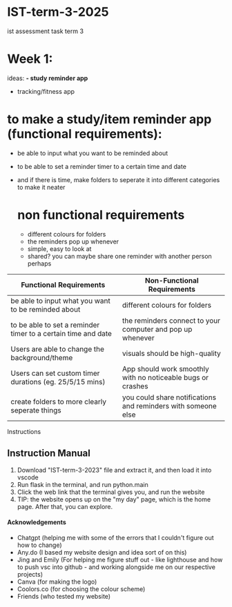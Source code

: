 # IST-term-3-2025
ist assessment task term 3

# Week 1: 
ideas:
**- study reminder app**
- tracking/fitness app

# to make a study/item reminder app (functional requirements):
- be able to input what you want to be reminded about
- to be able to set a reminder timer to a certain time and date
- and if there is time, make folders to seperate it into different categories to make it neater

  # non functional requirements
  - different colours for folders
  - the reminders pop up whenever
  - simple, easy to look at
  - shared? you can maybe share one reminder with another person perhaps

| Functional Requirements | Non-Functional Requirements |
|------------------------------------------------------------------------------------------|---------------------------------------------------------------------------------------------| 
| be able to input what you want to be reminded about | different colours for folders | 
| to be able to set a reminder timer to a certain time and date | the reminders connect to your computer and pop up whenever |
| Users are able to change the background/theme | visuals should be high-quality | 
| Users can set custom timer durations (eg. 25/5/15 mins) | App should work smoothly with no noticeable bugs or crashes |
|create folders to more clearly seperate things | you could share notifications and reminders with someone else |
Instructions 

## Instruction Manual
1. Download "IST-term-3-2023" file and extract it, and then load it into vscode
2. Run flask in the terminal, and run python.main
3. Click the web link that the terminal gives you, and run the website
4. TIP: the website opens up on the "my day" page, which is the home page. After that, you can explore.

#### Acknowledgements
- Chatgpt (helping me with some of the errors that I couldn't figure out how to change)
- Any.do (I based my website design and idea sort of on this)
- Jing and Emily (For helping me figure stuff out - like lighthouse and how to push vsc into github - and working alongside me on our respective projects)
- Canva (for making the logo)
- Coolors.co (for choosing the colour scheme)
- Friends (who tested my website)
